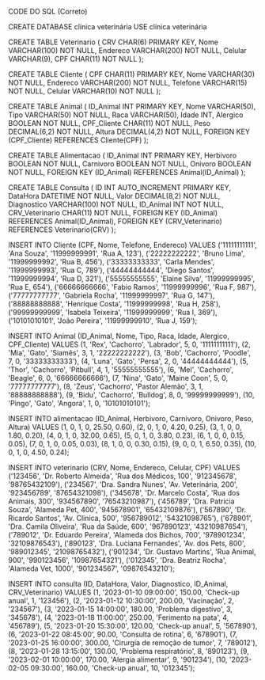 CODE DO SQL (Correto)



CREATE DATABASE clinica veterinária
USE clinica veterinária



CREATE TABLE Veterinario (
    CRV CHAR(6) PRIMARY KEY,
    Nome VARCHAR(100) NOT NULL,
    Endereco VARCHAR(200) NOT NULL,
    Celular VARCHAR(9),
    CPF CHAR(11) NOT NULL
);





CREATE TABLE Cliente (
    CPF CHAR(11) PRIMARY KEY,
    Nome VARCHAR(30) NOT NULL,
    Endereco VARCHAR(200) NOT NULL,
    Telefone VARCHAR(15) NOT NULL,
    Celular VARCHAR(10) NOT NULL
);




CREATE TABLE Animal (
    ID_Animal INT PRIMARY KEY,
    Nome VARCHAR(50),
    Tipo VARCHAR(50) NOT NULL,
    Raca VARCHAR(50),
    Idade INT,
    Alergico BOOLEAN NOT NULL,
    CPF_Cliente CHAR(11) NOT NULL,
    Peso DECIMAL(6,2) NOT NULL,
    Altura DECIMAL(4,2) NOT NULL,
    FOREIGN KEY (CPF_Cliente) REFERENCES Cliente(CPF)
);




CREATE TABLE Alimentacao (
    ID_Animal INT PRIMARY KEY,
    Herbivoro BOOLEAN NOT NULL,
    Carnivoro BOOLEAN NOT NULL,
    Onivoro BOOLEAN NOT NULL,
    FOREIGN KEY (ID_Animal) REFERENCES Animal(ID_Animal)
);




CREATE TABLE Consulta (
    ID INT AUTO_INCREMENT PRIMARY KEY,
    DataHora DATETIME NOT NULL,
    Valor DECIMAL(8,2) NOT NULL,
    Diagnostico VARCHAR(100) NOT NULL,
    ID_Animal INT NOT NULL,
    CRV_Veterinario CHAR(11) NOT NULL,
    FOREIGN KEY (ID_Animal) REFERENCES Animal(ID_Animal),
    FOREIGN KEY (CRV_Veterinario) REFERENCES Veterinario(CRV)
);


INSERT INTO Cliente (CPF, Nome, Telefone, Endereco) VALUES
('11111111111', 'Ana Souza', '11999999991', 'Rua A, 123'),
('22222222222', 'Bruno Lima', '11999999992', 'Rua B, 456'),
('33333333333', 'Carla Mendes', '11999999993', 'Rua C, 789'),
('44444444444', 'Diego Santos', '11999999994', 'Rua D, 321'),
('55555555555', 'Elaine Silva', '11999999995', 'Rua E, 654'),
('66666666666', 'Fabio Ramos', '11999999996', 'Rua F, 987'),
('77777777777', 'Gabriela Rocha', '11999999997', 'Rua G, 147'),
('88888888888', 'Henrique Costa', '11999999998', 'Rua H, 258'),
('99999999999', 'Isabela Teixeira', '11999999999', 'Rua I, 369'),
('10101010101', 'João Pereira', '11999999910', 'Rua J, 159');

INSERT INTO Animal (ID_Animal, Nome, Tipo, Raca, Idade, Alergico, CPF_Cliente) VALUES
(1, 'Rex', 'Cachorro', 'Labrador', 5, 0, '11111111111'),
(2, 'Mia', 'Gato', 'Siamês', 3, 1, '22222222222'),
(3, 'Bob', 'Cachorro', 'Poodle', 7, 0, '33333333333'),
(4, 'Luna', 'Gato', 'Persa', 2, 0, '44444444444'),
(5, 'Thor', 'Cachorro', 'Pitbull', 4, 1, '55555555555'),
(6, 'Mel', 'Cachorro', 'Beagle', 6, 0, '66666666666'),
(7, 'Nina', 'Gato', 'Maine Coon', 5, 0, '77777777777'),
(8, 'Zeus', 'Cachorro', 'Pastor Alemão', 3, 1, '88888888888'),
(9, 'Bidu', 'Cachorro', 'Bulldog', 8, 0, '99999999999'),
(10, 'Pingo', 'Gato', 'Angorá', 1, 0, '10101010101');


INSERT INTO alimentacao (ID_Animal, Herbivoro, Carnivoro, Onivoro, Peso, Altura) VALUES
(1, 0, 1, 0, 25.50, 0.60),
(2, 0, 1, 0, 4.20, 0.25),
(3, 1, 0, 0, 1.80, 0.20),
(4, 0, 1, 0, 32.00, 0.65),
(5, 0, 1, 0, 3.80, 0.23),
(6, 1, 0, 0, 0.15, 0.05),
(7, 0, 1, 0, 0.05, 0.03),
(8, 1, 0, 0, 0.30, 0.15),
(9, 0, 0, 1, 6.50, 0.35),
(10, 0, 1, 0, 4.50, 0.24);

INSERT INTO veterinario (CRV, Nome, Endereco, Celular, CPF) VALUES
('123456', 'Dr. Roberto Almeida', 'Rua dos Médicos, 100', '912345678', '98765432109'),
('234567', 'Dra. Sandra Nunes', 'Av. Veterinária, 200', '923456789', '87654321098'),
('345678', 'Dr. Marcelo Costa', 'Rua dos Animais, 300', '934567890', '76543210987'),
('456789', 'Dra. Patricia Souza', 'Alameda Pet, 400', '945678901', '65432109876'),
('567890', 'Dr. Ricardo Santos', 'Av. Clínica, 500', '956789012', '54321098765'),
('678901', 'Dra. Camila Oliveira', 'Rua da Saúde, 600', '967890123', '43210987654'),
('789012', 'Dr. Eduardo Pereira', 'Alameda dos Bichos, 700', '978901234', '32109876543'),
('890123', 'Dra. Luciana Fernandes', 'Av. dos Pets, 800', '989012345', '21098765432'),
('901234', 'Dr. Gustavo Martins', 'Rua Animal, 900', '990123456', '10987654321'),
('012345', 'Dra. Beatriz Rocha', 'Alameda Vet, 1000', '901234567', '09876543210');

INSERT INTO consulta (ID, DataHora, Valor, Diagnostico, ID_Animal, CRV_Veterinario) VALUES
(1, '2023-01-10 09:00:00', 150.00, 'Check-up anual', 1, '123456'),
(2, '2023-01-12 10:30:00', 200.00, 'Vacinação', 2, '234567'),
(3, '2023-01-15 14:00:00', 180.00, 'Problema digestivo', 3, '345678'),
(4, '2023-01-18 11:00:00', 250.00, 'Ferimento na pata', 4, '456789'),
(5, '2023-01-20 15:30:00', 120.00, 'Check-up anual', 5, '567890'),
(6, '2023-01-22 08:45:00', 90.00, 'Consulta de rotina', 6, '678901'),
(7, '2023-01-25 16:00:00', 300.00, 'Cirurgia de remoção de tumor', 7, '789012'),
(8, '2023-01-28 13:15:00', 130.00, 'Problema respiratório', 8, '890123'),
(9, '2023-02-01 10:00:00', 170.00, 'Alergia alimentar', 9, '901234'),
(10, '2023-02-05 09:30:00', 160.00, 'Check-up anual', 10, '012345');




